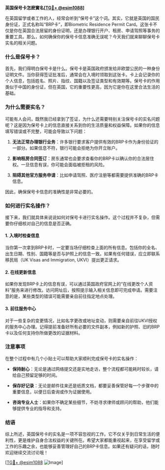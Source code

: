 **英国保号卡怎麽實名[[TG💪+ @esim1088](https://t.me/s/esim1088)]**

在英国留学或者工作的人，经常会听到“保号卡”这个词。其实，它就是英国的国民身份证，正式名称叫“BRP卡”，即Biometric Residence Permit Card。这张卡不仅是你在英国合法居留的身份证明，还是办理银行开户、租房、申请驾照等事务的重要工具。那么，如何确保你的保号卡信息准确无误呢？今天我们就来聊聊保号卡实名的相关问题。

### 什么是保号卡？

首先，我们得明白保号卡是什么。保号卡是英国政府颁发给非欧盟公民的一种身份证明文件。当你获得签证批准后，通常会在入境时领取到这张卡。卡上会记录你的个人信息，包括姓名、照片、指纹、国籍以及签证类型和有效期等。保号卡的作用类似于中国的身份证，但在英国，它的重要性更高，因为它是你在这里合法生活的基础。

### 为什么需要实名？

可能有人会问，既然我已经拿到了签证，为什么还需要特别关注保号卡的实名问题呢？这是因为保号卡上的信息直接关系到你的生活质量和权益保障。如果你的信息填写错误或不完整，可能会导致以下问题：

1. **无法正常办理银行业务**：许多银行要求客户提供有效的BRP卡作为身份验证的一部分。如果信息不符，银行可能会拒绝为你开立账户。
   
2. **影响租房合同签订**：房东通常也会要求查看你的BRP卡以确认你的合法居住权。一旦信息有误，你可能会面临被拒租的风险。
   
3. **阻碍其他官方服务申请**：比如申请驾照、医疗注册等都需要提供准确的BRP卡信息。

因此，确保保号卡信息的准确性是非常必要的。

### 如何进行实名操作？

接下来，我们就具体来说说如何对保号卡进行实名操作。这个过程并不复杂，但需要你仔细核对自己的信息是否正确。

#### 1. 入境时检查信息

当你第一次拿到BRP卡时，一定要当场仔细检查上面的所有信息。包括你的全名、出生日期、性别、国籍等是否与护照上的信息一致。如果有任何错误，应立即联系移民局（UK Visas and Immigration, UKVI）提出更正请求。

#### 2. 在线更新信息

如果你发现BRP卡上的信息有误，可以通过英国政府官网上的“在线更改个人资料”服务来进行修改。访问网址后，按照提示输入相关信息即可完成申请。需要注意的是，某些类型的错误可能需要亲自前往指定地点处理。

#### 3. 前往服务中心

对于一些复杂的变更情况，比如名字更改或地址变动，则需要亲自前往UKVI授权的服务中心办理。记得提前准备好所有必要的文件副本，例如新的护照、旧的BRP卡以及任何支持你所做更改的证据材料。

### 注意事项

在整个过程中有几个小贴士可以帮助大家顺利完成保号卡的实名操作：

- **保持耐心**：无论是通过网络提交还是实地走访，整个流程都可能耗时较长，请给自己预留足够的时间。
  
- **保存好记录**：无论是邮件往来还是纸质文档，都要妥善保管好每一个步骤中的重要信息，以便日后查询或作为证据使用。
  
- **咨询专业人士**：如果你不确定某些细节，不妨寻求律师或顾问的帮助，他们能够提供专业的指导和支持。

### 结语

综上所述，英国保号卡的实名是一项不容忽视的工作。它不仅关乎到日常生活的便利性，更是维护自身合法权益的关键所在。希望大家都能重视起来，在享受留学或工作的乐趣之余，也能够妥善管理好自己的BRP卡信息。如果还有疑问的话，随时欢迎继续交流讨论哦！

[[TG💪+ @esim1088](https://t.me/s/esim1088) ![Image](https://i.postimg.cc/4NQfJmqS/Snipaste-2025-05-13-00-14-12.png)]